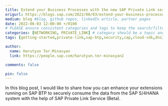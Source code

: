 ```yaml
---
title: Extend your Business Processes with the new SAP Private Link service
origurl: https://blogs.sap.com/2022/06/03/extend-your-business-processes-with-the-new-sap-private-link-service/
medium: blog #blog, github repos, linkedIn article, partner pages
date: 2022-06-03 12:00:00 +/0100
# PLEASE ensure consistent categories and tags to keep the search/filtering meaningful!
categories: [NETWORKING, PRIVATE_LINK] # category should be a topic and sub-category primary product
tags: [getting-started,private-link,sap-btp,security,cap,cloud-sdk,dns]     # TAG names should always be lowercase

author:
  name: Harutyun Ter-Minasyan
  link: https://people.sap.com/harutyun.ter-minasyan2

comments: false

pin: false
---
```

In this blog post, I would like to share how you can enhance your extensions running on SAP BTP to securely consume the data from the SAP S/4HANA system with the help of SAP Private Link Service (Beta).
